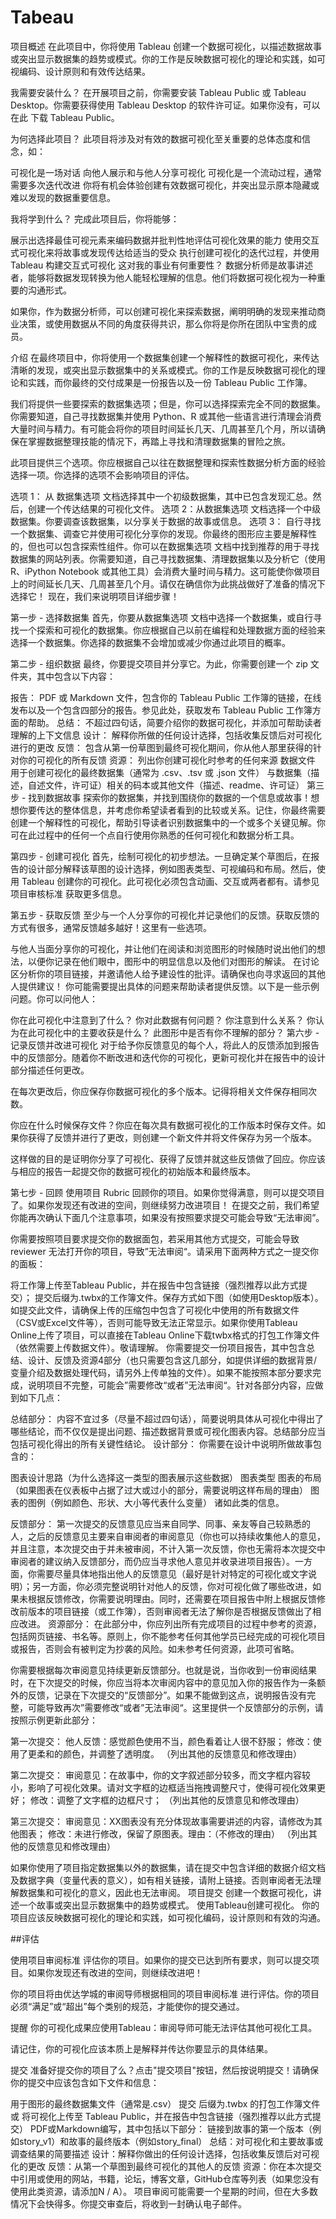 # Tabeau

项目概述
在此项目中，你将使用 Tableau 创建一个数据可视化，以描述数据故事或突出显示数据集的趋势或模式。你的工作是反映数据可视化的理论和实践，如可视编码、设计原则和有效传达结果。

我需要安装什么？
在开展项目之前，你需要安装 Tableau Public 或 Tableau Desktop。你需要获得使用 Tableau Desktop 的软件许可证。如果你没有，可以在此 下载 Tableau Public。

为何选择此项目？
此项目将涉及对有效的数据可视化至关重要的总体态度和信念，如：

可视化是一场对话
向他人展示和与他人分享可视化
可视化是一个流动过程，通常需要多次迭代改进
你将有机会体验创建有效数据可视化，并突出显示原本隐藏或难以发现的数据重要信息。

我将学到什么？
完成此项目后，你将能够：

展示出选择最佳可视元素来编码数据并批判性地评估可视化效果的能力
使用交互式可视化来将故事或发现传达给适当的受众
执行创建可视化的迭代过程，并使用 Tableau 构建交互式可视化
这对我的事业有何重要性？
数据分析师是故事讲述者，能够将数据发现转换为他人能轻松理解的信息。他们将数据可视化视为一种重要的沟通形式。

如果你，作为数据分析师，可以创建可视化来探索数据，阐明明确的发现来推动商业决策，或使用数据从不同的角度获得共识，那么你将是你所在团队中宝贵的成员。

介绍
在最终项目中，你将使用一个数据集创建一个解释性的数据可视化，来传达清晰的发现，或突出显示数据集中的关系或模式。你的工作是反映数据可视化的理论和实践，而你最终的交付成果是一份报告以及一份 Tableau Public 工作簿。

我们将提供一些要探索的数据集选项；但是，你可以选择探索完全不同的数据集。你需要知道，自己寻找数据集并使用 Python、R 或其他一些语言进行清理会消费大量时间与精力。有可能会将你的项目时间延长几天、几周甚至几个月，所以请确保在掌握数据整理技能的情况下，再踏上寻找和清理数据集的冒险之旅。

此项目提供三个选项。你应根据自己以往在数据整理和探索性数据分析方面的经验选择一项。你选择的选项不会影响项目的评估。

选项 1： 从 数据集选项 文档选择其中一个初级数据集，其中已包含发现汇总。然后，创建一个传达结果的可视化文件。
选项 2：从数据集选项 文档选择一个中级数据集。你要调查该数据集，以分享关于数据的故事或信息。
选项 3： 自行寻找一个数据集、调查它并使用可视化分享你的发现。你最终的图形应主要是解释性的，但也可以包含探索性组件。你可以在数据集选项 文档中找到推荐的用于寻找数据集的网站列表。你需要知道，自己寻找数据集、清理数据集以及分析它（使用 R、iPython Notebook 或其他工具）会消费大量时间与精力。这可能使你做项目上的时间延长几天、几周甚至几个月。请仅在确信你为此挑战做好了准备的情况下选择它！
现在，我们来说明项目详细步骤！

第一步 - 选择数据集
首先，你要从数据集选项 文档中选择一个数据集，或自行寻找一个探索和可视化的数据集。你应根据自己以前在编程和处理数据方面的经验来选择一个数据集。你选择的数据集不会增加或减少你通过此项目的概率。

第二步 - 组织数据
最终，你要提交项目并分享它。为此，你需要创建一个 zip 文件夹，其中包含以下内容：

报告： PDF 或 Markdown 文件，包含你的 Tableau Public 工作簿的链接，在线发布以及一个包含四部分的报告。参见此处，获取发布 Tableau Public 工作簿方面的帮助。
总结： 不超过四句话，简要介绍你的数据可视化，并添加可帮助读者理解的上下文信息
设计： 解释你所做的任何设计选择，包括收集反馈后对可视化进行的更改
反馈： 包含从第一份草图到最终可视化期间，你从他人那里获得的针对你的可视化的所有反馈
资源： 列出你创建可视化时参考的任何来源
数据文件
用于创建可视化的最终数据集（通常为 .csv、.tsv 或 .json 文件）
与数据集（描述，自述文件，许可证）相关的码本或其他文件（描述、readme、许可证）
第三步 - 找到数据故事
探索你的数据集，并找到围绕你的数据的一个信息或故事！想想你要传达的整体信息，并考虑你希望读者看到的比较或关系。记住，你最终需要创建一个解释性的可视化，帮助引导读者识别数据集中的一个或多个关键见解。你可在此过程中的任何一个点自行使用你熟悉的任何可视化和数据分析工具。

第四步 - 创建可视化
首先，绘制可视化的初步想法。一旦确定某个草图后，在报告的设计部分解释该草图的设计选择，例如图表类型、可视编码和布局。然后，使用 Tableau 创建你的可视化。此可视化必须包含动画、交互或两者都有。请参见项目审核标准 获取更多信息。

第五步 - 获取反馈
至少与一个人分享你的可视化并记录他们的反馈。获取反馈的方式有很多，通常反馈越多越好！这里有一些选项。

与他人当面分享你的可视化，并让他们在阅读和浏览图形的时候随时说出他们的想法，以便你记录在他们眼中，图形中的明显信息以及他们对图形的解读。
在讨论区分析你的项目链接，并邀请他人给予建设性的批评。请确保也向寻求返回的其他人提供建议！
你可能需要提出具体的问题来帮助读者提供反馈。以下是一些示例问题。你可以问他人：

你在此可视化中注意到了什么？
你对此数据有何问题？
你注意到什么关系？
你认为在此可视化中的主要收获是什么？
此图形中是否有你不理解的部分？
第六步 - 记录反馈并改进可视化
对于给予你反馈意见的每个人，将此人的反馈添加到报告中的反馈部分。随着你不断改进和迭代你的可视化，更新可视化并在报告中的设计部分描述任何更改。

在每次更改后，你应保存你数据可视化的多个版本。记得将相关文件保存相同次数。

你应在什么时候保存文件？你应在每次具有数据可视化的工作版本时保存文件。如果你获得了反馈并进行了更改，则创建一个新文件并将文件保存为另一个版本。

这样做的目的是证明你分享了可视化、获得了反馈并就这些反馈做了回应。你应该与相应的报告一起提交你的数据可视化的初始版本和最终版本。

第七步 - 回顾
使用项目 Rubric 回顾你的项目。如果你觉得满意，则可以提交项目了。如果你发现还有改进的空间，则继续努力改进项目！
在提交之前，我们希望你能再次确认下面几个注意事项，如果没有按照要求提交可能会导致“无法审阅”。

你需要按照项目要求提交你的数据面包，若采用其他方式提交，可能会导致 reviewer 无法打开你的项目，导致”无法审阅“。请采用下面两种方式之一提交你的面板：

将工作簿上传至Tableau Public，并在报告中包含链接（强烈推荐以此方式提交）；
提交后缀为.twbx的工作簿文件。保存方式如下图（如使用Desktop版本）。如提交此文件，请确保上传的压缩包中包含了可视化中使用的所有数据文件（CSV或Excel文件等），否则可能导致无法正常显示。如果你使用Tableau Online上传了项目，可以直接在Tableau Online下载twbx格式的打包工作簿文件（依然需要上传数据文件）。敬请理解。 
你需要提交一份项目报告，其中包含总结、设计、反馈及资源4部分（也只需要包含这几部分，如提供详细的数据背景/变量介绍及数据处理代码，请另外上传单独的文件）。如果不能按照本部分要求完成，说明项目不完整，可能会”需要修改“或者”无法审阅“。针对各部分内容，应做到如下几点：

总结部分： 内容不宜过多（尽量不超过四句话），简要说明具体从可视化中得出了哪些结论，而不仅仅是提出问题、描述数据背景或可视化图表内容。总结部分应当包括可视化得出的所有关键性结论。
设计部分： 你需要在设计中说明所做故事包含的：

图表设计思路（为什么选择这一类型的图表展示这些数据） 图表类型 图表的布局（如果图表在仪表板中占据了过大或过小的部分，需要说明这样布局的理由） 图表的图例（例如颜色、形状、大小等代表什么变量） 诸如此类的信息。

反馈部分： 第一次提交的反馈意见应当来自同学、同事、亲友等自己较熟悉的人，之后的反馈意见主要来自审阅者的审阅意见（你也可以持续收集他人的意见，并且注意，本次提交由于并未被审阅，不计入第一次反馈，你也无需将本次提交中审阅者的建议纳入反馈部分，而仍应当寻求他人意见并收录进项目报告）。一方面，你需要尽量具体地指出他人的反馈意见（最好是针对特定的可视化或文字说明）；另一方面，你必须完整说明针对他人的反馈，你对可视化做了哪些改进，如果未根据反馈修改，你需要说明理由。同时，还需要在项目报告中附上根据反馈修改前版本的项目链接（或工作簿），否则审阅者无法了解你是否根据反馈做出了相应改进。 资源部分： 在此部分中，你应列出所有完成项目的过程中参考的资源，包括网页链接、书名等。原则上，你不能参考任何其他学员已经完成的可视化项目或报告，否则会有被判定为抄袭的风险。如未参考任何资源，此项可省略。

你需要根据每次审阅意见持续更新反馈部分。也就是说，当你收到一份审阅结果时，在下次提交的时候，你应当将本次审阅内容中的意见加入你的报告作为一条额外的反馈，记录在下次提交的“反馈部分”。如果不能做到这点，说明报告没有完整，可能导致再次”需要修改“或者”无法审阅“。这里提供一个反馈部分的示例，请按照示例更新此部分：

第一次提交： 他人反馈：感觉颜色使用不当，颜色看着让人很不舒服； 修改：使用了更柔和的颜色，并调整了透明度。 （列出其他的反馈意见和修改理由）

第二次提交： 审阅意见：在故事中，你的文字叙述部分较多，而文字框内容较小，影响了可视化效果。请对文字框的边框适当拖拽调整尺寸，使得可视化效果更好； 修改：调整了文字框的边框尺寸； （列出其他的反馈意见和修改理由）

第三次提交： 审阅意见：XX图表没有充分体现故事需要讲述的内容，请修改为其他图表； 修改：未进行修改，保留了原图表。理由：（不修改的理由） （列出其他的反馈意见和修改理由）

如果你使用了项目指定数据集以外的数据集，请在提交中包含详细的数据介绍文档及数据字典（变量代表的意义），如有相关链接，请附上链接。否则审阅者无法理解数据集和可视化的意义，因此也无法审阅。
项目提交
创建一个数据可视化，讲述一个故事或突出显示数据集中的趋势或模式。 使用Tableau创建可视化。 你的项目应该反映数据可视化的理论和实践，如可视化编码，设计原则和有效的沟通。

##评估

使用项目审阅标准 评估你的项目。如果你的提交已达到所有要求，则可以提交项目。如果你发现还有改进的空间，则继续改进吧！

你的项目将由优达学城的审阅导师根据相同的项目审阅标准 进行评估。你的项目必须“满足”或“超出”每个类别的规范，才能使你的提交通过。

提醒
你的可视化成果应使用Tableau：审阅导师可能无法评估其他可视化工具。

请记住，你的可视化应该本质上是解释并传达你要显示的具体结果。

提交
准备好提交你的项目了么？点击"提交项目"按钮，然后按说明提交！请确保你的提交中应该包含如下文件和信息：

用于图形的最终数据集文件（通常是.csv）
提交 后缀为.twbx 的打包工作簿文件 或 将可视化上传至 Tableau Public，并在报告中包含链接（强烈推荐以此方式提交）
PDF或Markdown编写，其中包括以下部分：
链接到故事的第一个版本（例如story_v1）和故事的最终版本（例如story_final）
总结：对可视化和主要故事或调查结果的简要描述
设计：解释你做出的任何设计选择，包括收集反馈后对可视化的更改
反馈：从第一个草图到最终可视化的其他人的反馈
资源：你在本次提交中引用或使用的网站，书籍，论坛，博客文章，GitHub仓库等列表（如果您没有使用此类资源，请添加N / A）。
项目审阅可能需要一个星期的时间，但在大多数情况下会快得多。你提交审查后，将收到一封确认电子邮件。

